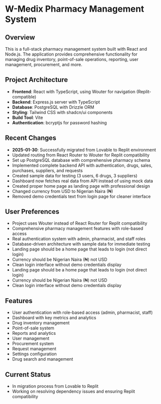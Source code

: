 # W-Medix Pharmacy Management System

## Overview
This is a full-stack pharmacy management system built with React and Node.js. The application provides comprehensive functionality for managing drug inventory, point-of-sale operations, reporting, user management, procurement, and more.

## Project Architecture
- **Frontend**: React with TypeScript, using Wouter for navigation (Replit-compatible)
- **Backend**: Express.js server with TypeScript
- **Database**: PostgreSQL with Drizzle ORM
- **Styling**: Tailwind CSS with shadcn/ui components
- **Build Tool**: Vite
- **Authentication**: bcryptjs for password hashing

## Recent Changes
- **2025-01-30**: Successfully migrated from Lovable to Replit environment
- Updated routing from React Router to Wouter for Replit compatibility
- Set up PostgreSQL database with comprehensive pharmacy schema
- Implemented complete backend API with authentication, drugs, sales, purchases, suppliers, and requests
- Created sample data for testing (3 users, 6 drugs, 3 suppliers)
- Dashboard now fetches real data from API instead of using mock data
- Created proper home page as landing page with professional design
- Changed currency from USD to Nigerian Naira (₦)
- Removed demo credentials text from login page for cleaner interface

## User Preferences
- Project uses Wouter instead of React Router for Replit compatibility
- Comprehensive pharmacy management features with role-based access
- Real authentication system with admin, pharmacist, and staff roles
- Database-driven architecture with sample data for immediate testing
- Landing page should be a home page that leads to login (not direct login)
- Currency should be Nigerian Naira (₦) not USD
- Clean login interface without demo credentials display
- Landing page should be a home page that leads to login (not direct login)
- Currency should be Nigerian Naira (₦) not USD
- Clean login interface without demo credentials display

## Features
- User authentication with role-based access (admin, pharmacist, staff)
- Dashboard with key metrics and analytics
- Drug inventory management
- Point-of-sale system
- Reports and analytics
- User management
- Procurement system
- Request management
- Settings configuration
- Drug search and management

## Current Status
- In migration process from Lovable to Replit
- Working on resolving dependency issues and ensuring Replit compatibility
